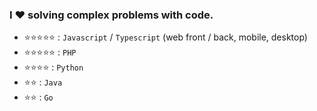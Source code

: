 ### I :heart: solving complex problems with code.
 
- :star::star::star::star::star: : `Javascript` / `Typescript` (web front / back, mobile, desktop)
- :star::star::star::star::star: : `PHP`
- :star::star::star::star:     : `Python`
- :star::star:   : `Java`
- :star::star:  : `Go`
